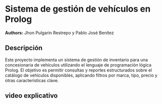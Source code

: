 # Sistema de gestión de vehículos en Prolog

**Authors:** Jhon Pulgarin Restrepo y Pablo José Benítez

## Descripción
Este proyecto implementa un sistema de gestión de inventario para una concesionaria de vehículos utilizando el lenguaje de programación lógica Prolog. El objetivo es permitir consultas y reportes estructurados sobre el catálogo de vehículos disponibles, aplicando filtros por marca, tipo, precio y otras características clave.

## video explicativo
  

